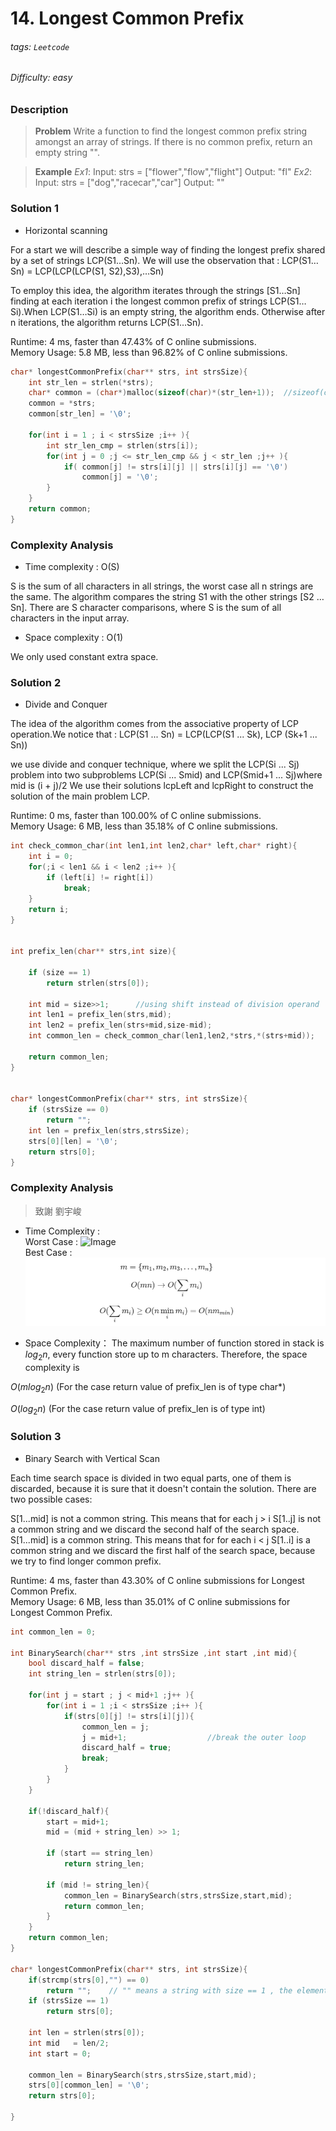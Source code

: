 # 14. Longest Common Prefix
###### tags: `Leetcode`
###### Difficulty: easy
### Description

>**Problem**
>Write a function to find the longest common prefix string amongst an array of strings.
>If there is no common prefix, return an empty string "".

>**Example**
>*Ex1*:
Input: strs = ["flower","flow","flight"]
Output: "fl"
*Ex2*:
Input: strs = ["dog","racecar","car"]
Output: ""


### Solution 1 
* Horizontal scanning

For a start we will describe a simple way of finding the longest prefix shared by a set of strings LCP(S1…Sn). We will use the observation that : LCP(S1…Sn) = LCP(LCP(LCP(S1, S2),S3),…Sn)

To employ this idea, the algorithm iterates through the strings [S1…Sn] finding at each iteration i the longest common prefix of strings LCP(S1…Si).When LCP(S1…Si) is an empty string, the algorithm ends. Otherwise after n iterations, the algorithm returns LCP(S1…Sn).


Runtime: 4 ms, faster than 47.43% of C online submissions.  
Memory Usage: 5.8 MB, less than 96.82% of C online submissions.

```c
char* longestCommonPrefix(char** strs, int strsSize){
    int str_len = strlen(*strs);
    char* common = (char*)malloc(sizeof(char)*(str_len+1));  //sizeof(char) == 1
    common = *strs;
    common[str_len] = '\0';
    
    for(int i = 1 ; i < strsSize ;i++ ){
        int str_len_cmp = strlen(strs[i]);
        for(int j = 0 ;j <= str_len_cmp && j < str_len ;j++ ){
            if( common[j] != strs[i][j] || strs[i][j] == '\0')
                common[j] = '\0';
        }       
    }   
    return common;
}
```
### Complexity Analysis
* Time complexity : O(S) 

S is the sum of all characters in all strings, the worst case all n strings are the same.
The algorithm compares the string S1 with the other strings [S2 …Sn]. There are S character comparisons, where S is the sum of all characters in the input array.
* Space complexity : O(1)

We only used constant extra space.


### Solution 2
* Divide and Conquer

The idea of the algorithm comes from the associative property of LCP operation.We notice that : LCP(S1 ... Sn) = LCP(LCP(S1 ... Sk), LCP (Sk+1 ... Sn))

we use divide and conquer technique, where we split the LCP(Si ... Sj) problem into two subproblems LCP(Si ... Smid) and LCP(Smid+1 ... Sj)where mid is (i + j)/2
We use their solutions lcpLeft and lcpRight to construct the solution of the main problem LCP.

Runtime: 0 ms, faster than 100.00% of C online submissions.  
Memory Usage: 6 MB, less than 35.18% of C online submissions.
```c
int check_common_char(int len1,int len2,char* left,char* right){
    int i = 0;
    for(;i < len1 && i < len2 ;i++ ){
        if (left[i] != right[i])
            break;
    }
    return i;
}


int prefix_len(char** strs,int size){   
    
    if (size == 1)
        return strlen(strs[0]);
    
    int mid = size>>1;      //using shift instead of division operand
    int len1 = prefix_len(strs,mid);    
    int len2 = prefix_len(strs+mid,size-mid);    
    int common_len = check_common_char(len1,len2,*strs,*(strs+mid));
    
    return common_len;
}


char* longestCommonPrefix(char** strs, int strsSize){
    if (strsSize == 0)
        return "";
    int len = prefix_len(strs,strsSize);    
    strs[0][len] = '\0';
    return strs[0];
}

```
### Complexity Analysis 
> 致謝  劉宇峻

* Time Complexity :  
Worst Case :
![Image]()  
Best Case :
![Image](pic/Bestcase.PNG)

* Space Complexity：
The maximum number of function stored in stack is $log_2 n$, every function store up to m characters. Therefore, the space complexity is 

$O(mlog_2 n)$   (For the case return value of prefix_len is of type char*) 

$O(log_2 n)$   (For the case return value of prefix_len is of type int)




### Solution 3
* Binary Search with Vertical Scan
    
Each time search space is divided in two equal parts, one of them is discarded, because it is sure that it doesn't contain the solution. There are two possible cases:

S[1...mid] is not a common string.
This means that for each j > i S[1..j] is not a common string and we discard the second half of the search space.
S[1...mid] is a common string.
This means that for for each i < j S[1..i] is a common string and we discard the first half of the search space, because we try to find longer common prefix.

Runtime: 4 ms, faster than 43.30% of C online submissions for Longest Common Prefix.  
Memory Usage: 6 MB, less than 35.01% of C online submissions for Longest Common Prefix.

``` c
int common_len = 0;

int BinarySearch(char** strs ,int strsSize ,int start ,int mid){   
    bool discard_half = false;
    int string_len = strlen(strs[0]);
    
    for(int j = start ; j < mid+1 ;j++ ){
        for(int i = 1 ;i < strsSize ;i++ ){
            if(strs[0][j] != strs[i][j]){
                common_len = j;
                j = mid+1;                  //break the outer loop
                discard_half = true;  
                break;
            }    
        }
    }
    
    if(!discard_half){
        start = mid+1;
        mid = (mid + string_len) >> 1;
        
        if (start == string_len)
            return string_len;
    
        if (mid != string_len){
            common_len = BinarySearch(strs,strsSize,start,mid);
            return common_len;
        }  
    }   
    return common_len;
}

char* longestCommonPrefix(char** strs, int strsSize){   
    if(strcmp(strs[0],"") == 0)
        return "";    // "" means a string with size == 1 , the element is '\0'
    if (strsSize == 1)
        return strs[0];
    
    int len = strlen(strs[0]);
    int mid   = len/2;
    int start = 0;
   
    common_len = BinarySearch(strs,strsSize,start,mid);
    strs[0][common_len] = '\0';
    return strs[0];
    
}

```

